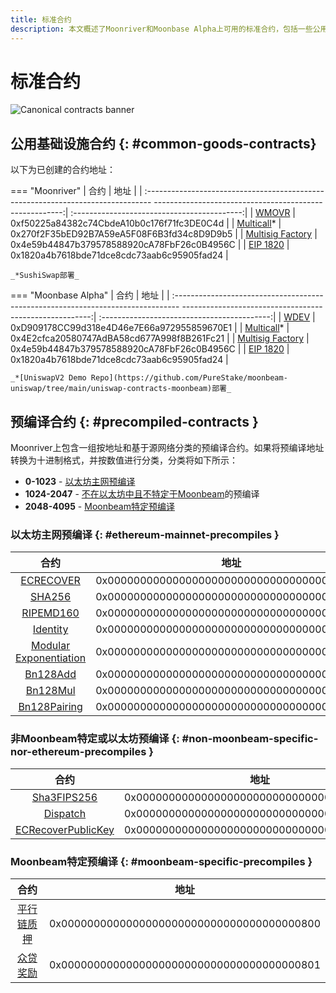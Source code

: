 ```yaml
---
title: 标准合约
description: 本文概述了Moonriver和Moonbase Alpha上可用的标准合约，包括一些公用基础设施和一些预编译合约
---
```


# 标准合约

![Canonical contracts banner](/images/builders/interact/canonical-contracts/canonical-contracts-banner.png)

## 公用基础设施合约 {: #common-goods-contracts}

以下为已创建的合约地址：

=== "Moonriver"
    |                                                               合约                                                               |                  地址                   |
    |   :-------------------------------------------------------------------------------   -------------------------------------------------------:|  :------------------------------------------:|
    |         [WMOVR](https://blockscout.moonriver.moonbeam.network/address/0xf50225a84382c74CbdeA10b0c176f71fc3DE0C4d/)         |  0xf50225a84382c74CbdeA10b0c176f71fc3DE0C4d |
    | [Multicall](https://blockscout.moonriver.moonbeam.network/address/0x270f2F35bED92B7A59eA5F08F6B3fd34c8D9D9b5/)* |     0x270f2F35bED92B7A59eA5F08F6B3fd34c8D9D9b5 |
    |  [Multisig Factory](https://blockscout.moonriver.moonbeam.network/address/0x4e59b44847b379578588920cA78FbF26c0B4956C/)  |     0x4e59b44847b379578588920cA78FbF26c0B4956C |
    |                                          [EIP 1820](https://eips.ethereum.org/EIPS/eip-1820)                                           |  0x1820a4b7618bde71dce8cdc73aab6c95905fad24 |

    _*SushiSwap部署_

=== "Moonbase Alpha"
    |                                                                合约                                                                |                  地址                   |
    |   :-------------------------------------------------------------------------------   -------------------------------------------------------:|  :------------------------------------------:|
    |         [WDEV](https://moonbase-blockscout.testnet.moonbeam.network/address/0xD909178CC99d318e4D46e7E66a972955859670E1/)         |  0xD909178CC99d318e4D46e7E66a972955859670E1 |
    | [Multicall](https://moonbase-blockscout.testnet.moonbeam.network/address/0x4E2cfca20580747AdBA58cd677A998f8B261Fc21/)* |     0x4E2cfca20580747AdBA58cd677A998f8B261Fc21 |
    |  [Multisig Factory](https://moonbase-blockscout.testnet.moonbeam.network/address/0x4e59b44847b379578588920cA78FbF26c0B4956C/)  |     0x4e59b44847b379578588920cA78FbF26c0B4956C |
    |                                          [EIP 1820](https://eips.ethereum.org/EIPS/eip-1820)                                           |  0x1820a4b7618bde71dce8cdc73aab6c95905fad24 |

    _*[UniswapV2 Demo Repo](https://github.com/PureStake/moonbeam-uniswap/tree/main/uniswap-contracts-moonbeam)部署_

## 预编译合约 {: #precompiled-contracts }

Moonriver上包含一组按地址和基于源网络分类的预编译合约。如果将预编译地址转换为十进制格式，并按数值进行分类，分类将如下所示：

- **0-1023** - [以太坊主网预编译](#ethereum-mainnet-precompiles)
- **1024-2047** - [不在以太坊中且不特定于Moonbeam](#non-moonbeam-specific-nor-ethereum-precomiles)的预编译
- **2048-4095** - [Moonbeam特定预编译](#moonbeam-specific-precompiles)

### 以太坊主网预编译 {: #ethereum-mainnet-precompiles }

|                             合约                             |                    地址                    |
| :----------------------------------------------------------: | :----------------------------------------: |
| [ECRECOVER](/builders/tools/precompiles/#verify-signatures-with-ecrecover/) | 0x0000000000000000000000000000000000000001 |
| [SHA256](/builders/tools/precompiles/#hashing-with-sha256/)  | 0x0000000000000000000000000000000000000002 |
| [RIPEMD160](/builders/tools/precompiles/#hashing-with-ripemd-160/) | 0x0000000000000000000000000000000000000003 |
| [Identity](/builders/tools/precompiles/#the-identity-function/) | 0x0000000000000000000000000000000000000004 |
| [Modular Exponentiation](/builders/tools/precompiles/#modular-exponentiation/) | 0x0000000000000000000000000000000000000005 |
| [Bn128Add](https://paritytech.github.io/frontier/rustdocs/pallet_evm_precompile_bn128/struct.Bn128Add.html) | 0x0000000000000000000000000000000000000006 |
| [Bn128Mul](https://paritytech.github.io/frontier/rustdocs/pallet_evm_precompile_bn128/struct.Bn128Mul.html) | 0x0000000000000000000000000000000000000007 |
| [Bn128Pairing](https://paritytech.github.io/frontier/rustdocs/pallet_evm_precompile_bn128/struct.Bn128Pairing.html) | 0x0000000000000000000000000000000000000008 |

### 非Moonbeam特定或以太坊预编译 {: #non-moonbeam-specific-nor-ethereum-precompiles }

|                             合约                             |                    地址                    |
| :----------------------------------------------------------: | :----------------------------------------: |
| [Sha3FIPS256](https://paritytech.github.io/frontier/rustdocs/pallet_evm_precompile_sha3fips/struct.Sha3FIPS256.html) | 0x0000000000000000000000000000000000000400 |
| [Dispatch](https://paritytech.github.io/frontier/rustdocs/pallet_evm_precompile_dispatch/struct.Dispatch.html) | 0x0000000000000000000000000000000000000401 |
| [ECRecoverPublicKey](https://paritytech.github.io/frontier/rustdocs/pallet_evm_precompile_simple/struct.ECRecoverPublicKey.html) | 0x0000000000000000000000000000000000000402 |

### Moonbeam特定预编译 {: #moonbeam-specific-precompiles }

|                             合约                             |                    地址                    |
| :----------------------------------------------------------: | :----------------------------------------: |
| [平行链质押](https://github.com/PureStake/moonbeam/blob/master/precompiles/parachain-staking/StakingInterface.sol) | 0x0000000000000000000000000000000000000800 |
| [众贷奖励](https://github.com/PureStake/moonbeam/blob/master/precompiles/crowdloan-rewards/CrowdloanInterface.sol) | 0x0000000000000000000000000000000000000801 |